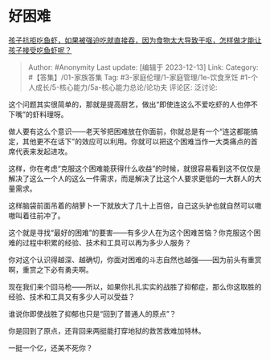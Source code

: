 # 好困难
[孩子抗拒吃鱼虾，如果被强迫吃就直接吞，因为食物太大导致干呕，怎样做才能让孩子接受吃鱼虾呢？](https://www.zhihu.com/question/521803345/answer/3323153968)

> Author: #Anonymity
> Last update: [编辑于 2023-12-13]
> Link:
> Category: #【答集】/01-家族答集 
> Tag: #3-家庭伦理/1-家庭管理/1e-饮食烹饪 #1-个人成长/5-核心能力/5a-核心能力总论/论功夫 
> 评论区:
> 泛讨论:

这个问题其实很简单的，那就是提高厨艺，做出“即使连这么不爱吃虾的人也停不下嘴”的虾料理呀。

做人要有这么个意识——老天爷把困难放在你面前，你就总是有一个“连这都能搞定，其他更不在话下”的效应可以利用。你就可以把这个困难当作一大类痛点的首席代表来发起进攻。

这样，你在考虑“克服这个困难能获得什么收益”的时候，就很容易看到这不仅仅是解决了这么一个人的这么一件需求，而是解决了比这个人要求更低的一大群人的大量需求。

这样脑袋前面吊着的胡萝卜一下就放大了几十上百倍，自己这头驴也就自然可以嗷嗷叫着往前冲了。

这个就是寻找“最好的困难”的要害——有多少人在为这个困难苦恼？你克服这个困难的过程中积累的经验、技术和工具可以再为多少人服务？

你对这个认识得越深、越确切，你面对困难的斗志自然也越强——因为前头有重赏啊，重赏之下必有勇夫啊。

现在我们来个回马枪——所以，如果你扎扎实实的战胜了抑郁症，那么你这取胜的经验、技术和工具又有多少人可以受益？

谁说你即使战胜了抑郁也只是“回到了普通人的原点”？

你是回到了原点，还背回来两挺能打穿地狱的救苦救难加特林。

一挺一个亿，还美不死你？
